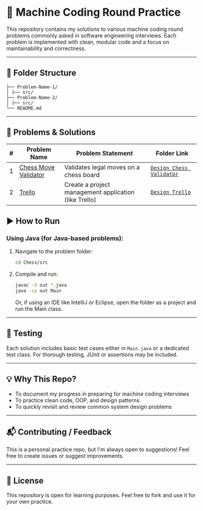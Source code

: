 # 🧠 Machine Coding Round Practice

This repository contains my solutions to various machine coding round problems commonly asked in software engineering interviews. Each problem is implemented with clean, modular code and a focus on maintainability and correctness.

---

## 📂 Folder Structure
```
├── Problem-Name-1/
│ ├── src/
├── Problem-Name-2/
│ ├── src/
└── README.md
```
---

## 📌 Problems & Solutions

| # | Problem Name                                                                                            | Problem Statement                           | Folder Link                       |
|---|---------------------------------------------------------------------------------------------------------|---------------------------------------------|-----------------------------------|
| 1 | [Chess Move Validator](https://workat.tech/machine-coding/practice/design-chess-validator-to77d8oqpx2h) | Validates legal moves on a chess board | [`Design Chess Validator`](./Chess) |
| 2 | [Trello](https://workat.tech/machine-coding/practice/trello-problem-t0nwwqt61buz)               | Create a project management application (like Trello) | [`Design Trello`](./Trello)       |


## ▶️ How to Run

### Using Java (for Java-based problems):

1. Navigate to the problem folder:
   ```bash
   cd Chess/src
   ```
2. Compile and run:
    ```bash
   javac -d out *.java
   java -cp out Main
    ```
   Or, if using an IDE like IntelliJ or Eclipse, open the folder as a project and run the Main class.

---
## 🧪 Testing

Each solution includes basic test cases either in `Main.java` or a dedicated test class. For thorough testing, JUnit or assertions may be included.

---

## 💡 Why This Repo?

- To document my progress in preparing for machine coding interviews
- To practice clean code, OOP, and design patterns
- To quickly revisit and review common system design problems

---

## 📬 Contributing / Feedback

This is a personal practice repo, but I'm always open to suggestions! Feel free to create issues or suggest improvements.

---

## 📜 License

This repository is open for learning purposes. Feel free to fork and use it for your own practice.